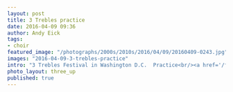 ```yaml
---
layout: post
title: 3 Trebles practice
date: 2016-04-09 09:36
author: Andy Eick
tags:
- choir
featured_image: "/photographs/2000s/2010s/2016/04/09/20160409-0243.jpg"
images: "2016-04-09-3-trebles-practice"
intro: "3 Trebles Festival in Washington D.C.  Practice<br/><a href='/family/2016/04/11/3-trebles-video/'>Slideshow</a><br/><a href='/family/2016/04/10/3-trebles-performance/'>Performance Day</a><br/><a href='/family/2016/04/09/3-trebles-practice/'>Practice Day</a>"
photo_layout: three_up
published: true
---
```


